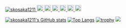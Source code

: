 <p align="left"> 
  <a href="https://github.com/skosaka1211/skosaka1211/">
    <img src="https://komarev.com/ghpvc/?username=skosaka1211" alt="skosaka1211" />
  </a>
  <a href="http://twitter.com/skosaka1211">
    <img height="20" src="https://img.shields.io/twitter/follow/skosaka1211?label=Twitter&logo=twitter&style=flat" />
  </a>
  <a href="https://github.com/skosaka1211">
    <img height="20" src="https://img.shields.io/github/followers/skosaka1211?label=follow&logo=github&style=flat" />
  </a>
  <a href="https://www.reddit.com/user/skosaka1211">
    <img height="20" src="https://img.shields.io/reddit/user-karma/combined/skosaka1211?label=Reddit&logo=reddit&style=flat" />
  </a>
  <a href="https://stackoverflow.com/users/5720201/skosaka1211">
    <img height="20" src="https://img.shields.io/stackexchange/stackoverflow/r/5720201?label=StackOverflow&logo=stack-overflow&style=flat" />
  </a>
  <a href="http://qiita.com/skosaka1211">
    <img height="20" src="https://qiita-badge.apiapi.app/s/skosaka1211/posts.svg" />
  </a>
  <//qiita.com/skosaka1211">
    <img height="20" src="https://qiita-badge.apiapi.app/s/skosaka1211/contributions.svg" />
  </a>
</p>

  [![skosaka1211's GitHub stats](https://github-readme-stats.vercel.app/api?username=skosaka1211)](https://github.com/skosaka1211/github-readme-stats)
  [![Top Langs](https://github-readme-stats.vercel.app/api/top-langs/?username=skosaka1211&layout=compact)](https://github.com/skosaka1211/github-readme-stats)
  [![trophy](https://github-profile-trophy.vercel.app/?username=skosaka1211)](https://github.com/skosaka1211/github-profile-trophy)
  ![](https://github-profile-summary-cards.vercel.app/api/cards/profile-details?username=skosaka1211&theme=vue)
